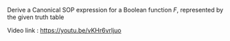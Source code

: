 Derive a Canonical SOP expression for a Boolean function $F$, represented by the given truth table

Video link : https://youtu.be/vKHr6vrljuo

